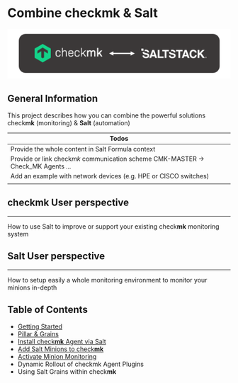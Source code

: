 # Combine check**mk** & Salt

![checkmk_salt](/docs/images/checkmk_salt.png)

## General Information
This project describes how you can combine the powerful solutions check**mk** (monitoring) & **Salt** (automation)

| Todos |
|-------|
|Provide the whole content in Salt Formula context|
|Provide or link check*mk* communication scheme CMK-MASTER -> Check_MK Agents ...|
|Add an example with network devices (e.g. HPE or CISCO switches)|
||


## check**mk** User perspective
---
How to use Salt to improve or support your existing check**mk** monitoring system

## **Salt** User perspective
---
How to setup easily a whole monitoring environment to monitor your minions in-depth


## Table of Contents
- [Getting Started](docs/getting_started.md)
- [Pillar & Grains](docs/cmk_pillar_grains.md)
- [Install check**mk** Agent via Salt](docs/install_cmk_agent.md)
- [Add Salt Minions to check**mk**](docs/add_minions_to_cmk.md)
- [Activate Minion Monitoring](docs/activate_minion_monitoring.md)
- Dynamic Rollout of checkmk Agent Plugins
- Using Salt Grains within check**mk**


